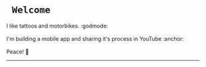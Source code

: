 <!DOCTYPE html>
<html>
  <h1 style="text-align"> <code> Welcome </code> </h1>
  I like tattoos and motorbikes. :godmode:
  <br> 
  <br>
  I'm building a mobile app and sharing it's process in YouTube :anchor:
  <br> 
  <br> 
  Peace! 🗻
  <hr shade size="4" widht="50%" align="center"/>  
</html> 
